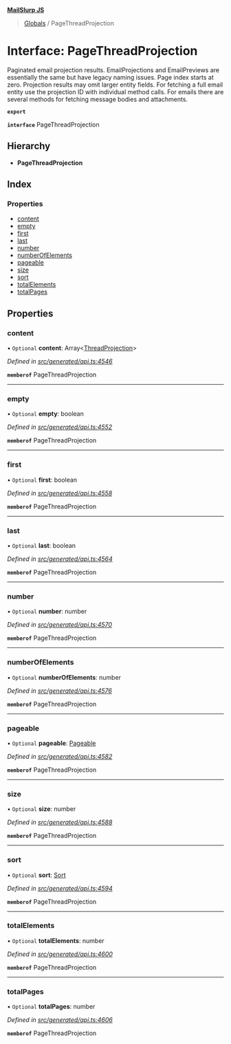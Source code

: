 **[MailSlurp JS](../README.md)**

> [Globals](../README.md) / PageThreadProjection

# Interface: PageThreadProjection

Paginated email projection results. EmailProjections and EmailPreviews are essentially the same but have legacy naming issues. Page index starts at zero. Projection results may omit larger entity fields. For fetching a full email entity use the projection ID with individual method calls. For emails there are several methods for fetching message bodies and attachments.

**`export`** 

**`interface`** PageThreadProjection

## Hierarchy

* **PageThreadProjection**

## Index

### Properties

* [content](pagethreadprojection.md#content)
* [empty](pagethreadprojection.md#empty)
* [first](pagethreadprojection.md#first)
* [last](pagethreadprojection.md#last)
* [number](pagethreadprojection.md#number)
* [numberOfElements](pagethreadprojection.md#numberofelements)
* [pageable](pagethreadprojection.md#pageable)
* [size](pagethreadprojection.md#size)
* [sort](pagethreadprojection.md#sort)
* [totalElements](pagethreadprojection.md#totalelements)
* [totalPages](pagethreadprojection.md#totalpages)

## Properties

### content

• `Optional` **content**: Array\<[ThreadProjection](threadprojection.md)>

*Defined in [src/generated/api.ts:4546](https://github.com/mailslurp/mailslurp-client/blob/ad6aa3d/src/generated/api.ts#L4546)*

**`memberof`** PageThreadProjection

___

### empty

• `Optional` **empty**: boolean

*Defined in [src/generated/api.ts:4552](https://github.com/mailslurp/mailslurp-client/blob/ad6aa3d/src/generated/api.ts#L4552)*

**`memberof`** PageThreadProjection

___

### first

• `Optional` **first**: boolean

*Defined in [src/generated/api.ts:4558](https://github.com/mailslurp/mailslurp-client/blob/ad6aa3d/src/generated/api.ts#L4558)*

**`memberof`** PageThreadProjection

___

### last

• `Optional` **last**: boolean

*Defined in [src/generated/api.ts:4564](https://github.com/mailslurp/mailslurp-client/blob/ad6aa3d/src/generated/api.ts#L4564)*

**`memberof`** PageThreadProjection

___

### number

• `Optional` **number**: number

*Defined in [src/generated/api.ts:4570](https://github.com/mailslurp/mailslurp-client/blob/ad6aa3d/src/generated/api.ts#L4570)*

**`memberof`** PageThreadProjection

___

### numberOfElements

• `Optional` **numberOfElements**: number

*Defined in [src/generated/api.ts:4576](https://github.com/mailslurp/mailslurp-client/blob/ad6aa3d/src/generated/api.ts#L4576)*

**`memberof`** PageThreadProjection

___

### pageable

• `Optional` **pageable**: [Pageable](pageable.md)

*Defined in [src/generated/api.ts:4582](https://github.com/mailslurp/mailslurp-client/blob/ad6aa3d/src/generated/api.ts#L4582)*

**`memberof`** PageThreadProjection

___

### size

• `Optional` **size**: number

*Defined in [src/generated/api.ts:4588](https://github.com/mailslurp/mailslurp-client/blob/ad6aa3d/src/generated/api.ts#L4588)*

**`memberof`** PageThreadProjection

___

### sort

• `Optional` **sort**: [Sort](sort.md)

*Defined in [src/generated/api.ts:4594](https://github.com/mailslurp/mailslurp-client/blob/ad6aa3d/src/generated/api.ts#L4594)*

**`memberof`** PageThreadProjection

___

### totalElements

• `Optional` **totalElements**: number

*Defined in [src/generated/api.ts:4600](https://github.com/mailslurp/mailslurp-client/blob/ad6aa3d/src/generated/api.ts#L4600)*

**`memberof`** PageThreadProjection

___

### totalPages

• `Optional` **totalPages**: number

*Defined in [src/generated/api.ts:4606](https://github.com/mailslurp/mailslurp-client/blob/ad6aa3d/src/generated/api.ts#L4606)*

**`memberof`** PageThreadProjection
